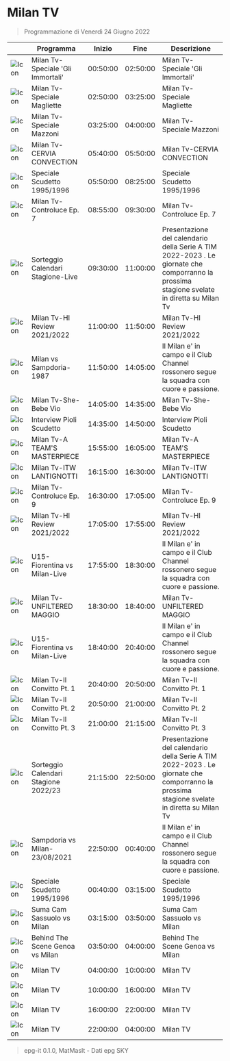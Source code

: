 # Milan TV
> Programmazione di Venerdì 24 Giugno 2022

||Programma|Inizio|Fine|Descrizione|
|---|---|---|---|---|
|![Icon](https://guidatv.sky.it/uuid/sportcalcio_cover_gc2KOQiZI.png)|Milan Tv-Speciale &#039;Gli Immortali&#039;|00:50:00|02:50:00|Milan Tv-Speciale &#039;Gli Immortali&#039;
|![Icon](https://guidatv.sky.it/uuid/sportcalcio_cover_gc2KOQiZI.png)|Milan Tv-Speciale Magliette|02:50:00|03:25:00|Milan Tv-Speciale Magliette
|![Icon](https://guidatv.sky.it/uuid/sportcalcio_cover_gc2KOQiZI.png)|Milan Tv-Speciale Mazzoni|03:25:00|04:00:00|Milan Tv-Speciale Mazzoni
|![Icon](https://guidatv.sky.it/uuid/sportcalcio_cover_gc2KOQiZI.png)|Milan Tv-CERVIA CONVECTION|05:40:00|05:50:00|Milan Tv-CERVIA CONVECTION
|![Icon](https://guidatv.sky.it/uuid/sportcalcio_cover_gc2KOQiZI.png)|Speciale Scudetto 1995/1996|05:50:00|08:25:00|Speciale Scudetto 1995/1996
|![Icon](https://guidatv.sky.it/uuid/sportcalcio_cover_gc2KOQiZI.png)|Milan Tv-Controluce Ep. 7|08:55:00|09:30:00|Milan Tv-Controluce Ep. 7
|![Icon](https://guidatv.sky.it/uuid/sportcalcio_cover_gc2KOQiZI.png)|Sorteggio Calendari Stagione-Live|09:30:00|11:00:00|Presentazione del calendario della Serie A TIM 2022-2023 . Le giornate che comporranno la prossima stagione svelate in diretta su Milan Tv
|![Icon](https://guidatv.sky.it/uuid/sportcalcio_cover_gc2KOQiZI.png)|Milan Tv-Hl Review 2021/2022|11:00:00|11:50:00|Milan Tv-Hl Review 2021/2022
|![Icon](https://guidatv.sky.it/uuid/sportcalcio_cover_gc2KOQiZI.png)|Milan vs Sampdoria-1987|11:50:00|14:05:00|Il Milan e&#039; in campo e il Club Channel rossonero segue la squadra con cuore e passione.
|![Icon](https://guidatv.sky.it/uuid/sportcalcio_cover_gc2KOQiZI.png)|Milan Tv-She-Bebe Vio|14:05:00|14:35:00|Milan Tv-She-Bebe Vio
|![Icon](https://guidatv.sky.it/uuid/sportcalcio_cover_gc2KOQiZI.png)|Interview Pioli Scudetto|14:35:00|14:50:00|Interview Pioli Scudetto
|![Icon](https://guidatv.sky.it/uuid/sportcalcio_cover_gc2KOQiZI.png)|Milan Tv-A TEAM&#039;S MASTERPIECE|15:55:00|16:05:00|Milan Tv-A TEAM&#039;S MASTERPIECE
|![Icon](https://guidatv.sky.it/uuid/sportcalcio_cover_gc2KOQiZI.png)|Milan Tv-ITW LANTIGNOTTI|16:15:00|16:30:00|Milan Tv-ITW LANTIGNOTTI
|![Icon](https://guidatv.sky.it/uuid/sportcalcio_cover_gc2KOQiZI.png)|Milan Tv-Controluce Ep. 9|16:30:00|17:05:00|Milan Tv-Controluce Ep. 9
|![Icon](https://guidatv.sky.it/uuid/sportcalcio_cover_gc2KOQiZI.png)|Milan Tv-Hl Review 2021/2022|17:05:00|17:55:00|Milan Tv-Hl Review 2021/2022
|![Icon](https://guidatv.sky.it/uuid/sportcalcio_cover_gc2KOQiZI.png)|U15-Fiorentina vs Milan-Live|17:55:00|18:30:00|Il Milan e&#039; in campo e il Club Channel rossonero segue la squadra con cuore e passione.
|![Icon](https://guidatv.sky.it/uuid/sportcalcio_cover_gc2KOQiZI.png)|Milan Tv-UNFILTERED MAGGIO|18:30:00|18:40:00|Milan Tv-UNFILTERED MAGGIO
|![Icon](https://guidatv.sky.it/uuid/sportcalcio_cover_gc2KOQiZI.png)|U15-Fiorentina vs Milan-Live|18:40:00|20:40:00|Il Milan e&#039; in campo e il Club Channel rossonero segue la squadra con cuore e passione.
|![Icon](https://guidatv.sky.it/uuid/sportcalcio_cover_gc2KOQiZI.png)|Milan Tv-Il Convitto Pt. 1|20:40:00|20:50:00|Milan Tv-Il Convitto Pt. 1
|![Icon](https://guidatv.sky.it/uuid/sportcalcio_cover_gc2KOQiZI.png)|Milan Tv-Il Convitto Pt. 2|20:50:00|21:00:00|Milan Tv-Il Convitto Pt. 2
|![Icon](https://guidatv.sky.it/uuid/sportcalcio_cover_gc2KOQiZI.png)|Milan Tv-Il Convitto Pt. 3|21:00:00|21:15:00|Milan Tv-Il Convitto Pt. 3
|![Icon](https://guidatv.sky.it/uuid/sportcalcio_cover_gc2KOQiZI.png)|Sorteggio Calendari Stagione 2022/23|21:15:00|22:50:00|Presentazione del calendario della Serie A TIM 2022-2023 . Le giornate che comporranno la prossima stagione svelate in diretta su Milan Tv
|![Icon](https://guidatv.sky.it/uuid/sportcalcio_cover_gc2KOQiZI.png)|Sampdoria vs Milan-23/08/2021|22:50:00|00:40:00|Il Milan e&#039; in campo e il Club Channel rossonero segue la squadra con cuore e passione.
|![Icon](https://guidatv.sky.it/uuid/sportcalcio_cover_gc2KOQiZI.png)|Speciale Scudetto 1995/1996|00:40:00|03:15:00|Speciale Scudetto 1995/1996
|![Icon](https://guidatv.sky.it/uuid/sportcalcio_cover_gc2KOQiZI.png)|Suma Cam Sassuolo vs Milan|03:15:00|03:50:00|Suma Cam Sassuolo vs Milan
|![Icon](https://guidatv.sky.it/uuid/sportcalcio_cover_gc2KOQiZI.png)|Behind The Scene Genoa vs Milan|03:50:00|04:00:00|Behind The Scene Genoa vs Milan
|![Icon](https://guidatv.sky.it/uuid/sportcalcio_cover_gc2KOQiZI.png)|Milan TV|04:00:00|10:00:00|Milan TV
|![Icon](https://guidatv.sky.it/uuid/sportcalcio_cover_gc2KOQiZI.png)|Milan TV|10:00:00|16:00:00|Milan TV
|![Icon](https://guidatv.sky.it/uuid/sportcalcio_cover_gc2KOQiZI.png)|Milan TV|16:00:00|22:00:00|Milan TV
|![Icon](https://guidatv.sky.it/uuid/sportcalcio_cover_gc2KOQiZI.png)|Milan TV|22:00:00|04:00:00|Milan TV



 > epg-it 0.1.0, MatMasIt - Dati epg SKY